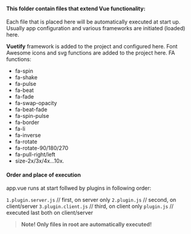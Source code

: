 #### This folder contain files that extend Vue functionality:
Each file that is placed here will be automatically executed at start up. Usually app configuration and various frameworks are initiated (loaded) here.

**Vuetify** framework is added to the project and configured here.
Font Awesome icons and svg functions are added to the project here.
FA functions:
- fa-spin
- fa-shake
- fa-pulse
- fa-beat
- fa-fade
- fa-swap-opacity
- fa-beat-fade
- fa-spin-pulse
- fa-border
- fa-li
- fa-inverse
- fa-rotate
- fa-rotate-90/180/270
- fa-pull-right/left
- size-2x/3x/4x...10x.


#### Order and place of execution
app.vue runs at start follwed by plugins in following order: 

`1.plugin.server.js` // first, on server only
`2.plugin.js`			// second, on client/server
`3.plugin.client.js` // third, on client only
`plugin.js`  			// executed last both on client/server

> **Note! Only files in root are automatically executed!**

